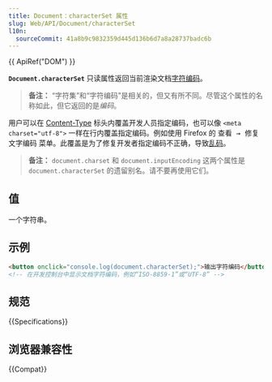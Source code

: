 ```yaml
---
title: Document：characterSet 属性
slug: Web/API/Document/characterSet
l10n:
  sourceCommit: 41a8b9c9832359d445d136b6d7a8a28737badc6b
---
```


{{ ApiRef("DOM") }}

**`Document.characterSet`** 只读属性返回当前渲染文档[字符编码](/zh-CN/docs/Glossary/Character_encoding)。

> **备注：** “字符集”和“字符编码”是相关的，但又有所不同。尽管这个属性的名称如此，但它返回的是*编码*。

用户可以在 [Content-Type](/zh-CN/docs/Web/HTTP/Headers/Content-Type) 标头内覆盖开发人员指定编码，也可以像 `<meta charset="utf-8">` 一样在行内覆盖指定编码。例如使用 Firefox 的 <kbd>查看 → 修复文字编码</kbd> 菜单。此覆盖是为了修复开发者指定编码不正确，导致[乱码](https://zh.wikipedia.org/wiki/亂碼)。

> **备注：** `document.charset` 和 `document.inputEncoding` 这两个属性是 `document.characterSet` 的遗留别名。请不要再使用它们。

## 值

一个字符串。

## 示例

```html
<button onclick="console.log(document.characterSet);">输出字符编码</button>
<!-- 在开发控制台中显示文档字符编码，例如“ISO-8859-1”或“UTF-8” -->
```

## 规范

{{Specifications}}

## 浏览器兼容性

{{Compat}}
